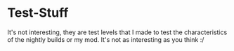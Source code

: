 # Test-Stuff
It's not interesting, they are test levels that I made to test the characteristics of the nightly builds or my mod. It's not as interesting as you think :/
